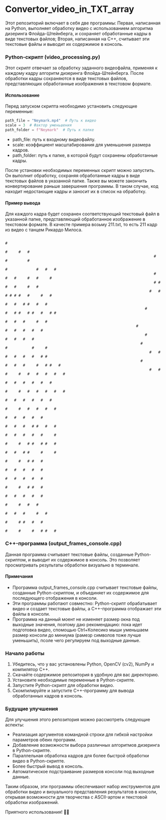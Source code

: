 # Convertor_video_in_TXT_array

Этот репозиторий включает в себя две программы: 
  Первая, написанная на Python, выполняет обработку видео с использованием алгоритма дизеринга Флойда-Штейнберга, и сохраняет обработанные кадры в виде текстовых файлов; 
  Вторая, написанная на C++, считывает эти текстовые файлы и выводит их содержимое в консоль.

### Python-скрипт (video_processing.py)

Этот скрипт отвечает за обработку заданного видеофайла, применяя к каждому кадру алгоритм дизеринга Флойда-Штейнберга. После обработки кадры сохраняются в виде текстовых файлов, представляющих обработанные изображения в текстовом формате.

#### Использование
Перед запуском скрипта необходимо установить следующие переменные:
```Python
path_file = "Neymark.mp4"  # Путь к видео
scale = 3  # Фактор уменьшения
path_folder = f"Neymark"  # Путь к папке
```
- path_file: путь к входному видеофайлу.
- scale: коэффициент масштабирования для уменьшения размера кадров.
- path_folder: путь к папке, в которой будут сохранены обработанные кадры.  

После установки необходимых переменных скрипт можно запустить. Он выполнит обработку, сохраняя обработанные кадры в виде текстовых файлов в указанной папке. Также вы можете закончить конвертирование раньше завершения программы. В таком случае, код находит недостающие кадры и заносит их в список на обработку.

#### Пример вывода
Для каждого кадра будет сохранен соответствующий текстовый файл в указанной папке, представляющий обработанное изображение в текстовом формате. В качесте примера возьму 211.txt, то есть 211 кадр из видео с танцем Рикардо Милоса.
```
                                                                                       #                                                                     
                                                                                   #     #   #                                                               
                                                                   #                 #         #                                                             
                                                                       #             #   #   #                                                               
                                                                   #   #   #     #   #     #                                                                 
                                                                   # #   #   #     #   #                                                                     
                                                                 #   #   # # # #   #     #   #                                                               
                                                                       #   #   # #   #   #                                                                   
                                                               #       #   # #   # #   #   # #                                                               
                                                                               #   #   #     #   #                                                           
                                                           #                   #   #   #   #   #                                                             
                                                               #                     #   #   #   #                                                           
                                                             #                   #           #     #                                                         
                                                                 #   #       #   #   #   #   # #                                                             
                                                             #               #   #   #     #   # #   #                                                       
                                                                 #   #   #     #   #   #   #   #   #                                                         
                                                                             #   #   #   #   #   #                                                           
                                                                         #     #   #   #   #   #   #                                                         
                                                                             #   #   #   #   #   #                                                           
                                                                           #     #   #   #   #   #                                                           
                                                                             #   #   #   #   #                                                               
                                                                           #   #   #   # #   #   #                                                           
                                                                             #   #   #   #   #     #                                                         
                                                                         #     #   # #   # #   #                                                             
                                                                             #   #   # #     #     #                                                         
                                                                             #     #   # #   #                                                               
                                                                               #   #   #   #   #                                                             
                                                                             #   #   #   #   #                                                               
                                                                             #     #   # #   #                                                               
                                                                               #   #   #   #   #                                                             
                                                                               #     #   #   #                                                               
                                                                                 #   #   #     #   #                                                         
                                                                                   #     # #   #   #                                                         
                                                                               #     #     #   # #   #
```

### C++-программа (output_frames_console.cpp)

Данная программа считывает текстовые файлы, созданные Python-скриптом, и выводит их содержимое в консоль. Это позволяет просматривать результаты обработки визуально в терминале.

#### Примечания
- Программа output_frames_console.cpp считывает текстовые файлы, созданные Python-скриптом, и объединяет их содержимое для последующего отображения в консоли.
- Эти программы работают совместно: Python-скрипт обрабатывает видео и создает текстовые файлы, а C++-программа отображает эти файлы в консоли.
- Программа на данный моент не изменяет размер окна под выходные значения, поэтому даю рекомендацию: пока идет подготовка видео, спомощью Ctrl+Колесико мыши уменьшаем размер консоли до миниума (рамезр символов тоже лучше уменьшить), псоле чего регулируем под выходные данные.

### Начало работы
1. Убедитесь, что у вас установлены Python, OpenCV (cv2), NumPy и компилятор C++.
2. Скачайте содержимое репозитория в удобную для вас директорию.
3. Установите необходимые переменные в Python-скрипте.
4. Запустите Python-скрипт для обработки видео.
5. Скомпилируйте и запустите C++-программу для вывода обработанных кадров в консоль.

### Будущие улучшения
Для улучшения этого репозитория можно рассмотреть следующие аспекты:
- Реализация аргументов командной строки для гибкой настройки параметров обеих программ.
- Добавление возможности выбора различных алгоритмов дизеринга в Python-скрипте.
- Параллельная обработка кадров для более быстрой обработки видео в Python-скрипте.
- Более быстрый вывод в консоль.
- Автоматическое подстраивание размеров консоли под выходные данные.

Таким образом, эти программы обеспечивают набор инструментов для обработки видео и визуального представления результатов в консоли, открывая возможности для творчества с ASCII-артом и текстовой обработки изображений.

Приятного использования! 🎨✨
